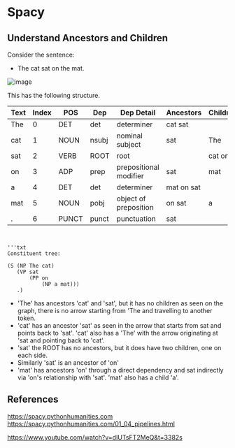# Spacy

## Understand Ancestors and Children

Consider the sentence:

- The cat sat on the mat.


![image](https://github.com/johnosbb/ProgrammingInPyQT/assets/12407183/57794b3d-59d4-41d5-944c-3b26eb2f1192)


This has the following structure.



| Text         | Index  | POS      | Dep      | Dep Detail               | Ancestors            | Children   |
| ------------ | -------- | ------ | -------- | ------------------- |-------------- | --------- |
| The          | 0      | DET      | det      | determiner               | cat sat              |            |
| cat          | 1      | NOUN     | nsubj    | nominal subject          | sat                  | The        |
| sat          | 2      | VERB     | ROOT     | root                     |                      | cat on .   |
| on           | 3      | ADP      | prep     | prepositional modifier   | sat                  | mat        |
| a            | 4      | DET      | det      | determiner               | mat on sat           |            |
| mat          | 5      | NOUN     | pobj     | object of preposition    | on sat               | a          |
| .            | 6      | PUNCT    | punct    | punctuation              | sat                  |            |

```


'''txt
Constituent tree:

(S (NP The cat)
   (VP sat
       (PP on
           (NP a mat)))
   .)

```

- 'The' has ancestors 'cat' and 'sat', but it has no children as seen on the graph, there is no arrow starting from 'The and travelling to another token.
- 'cat' has an ancestor 'sat' as seen in the arrow that starts from sat and points back to 'sat'. 'cat' also has a 'The' with the arrow originating at 'sat and pointing back to 'cat'.
- 'sat' the ROOT has no ancestors, but it does have two children, one on each side.
- Similarly 'sat' is an ancestor of 'on'
- 'mat' has ancestors 'on' through a direct dependency and sat indirectly via 'on's relationship with 'sat'. 'mat' also has a child 'a'.


## References


https://spacy.pythonhumanities.com
https://spacy.pythonhumanities.com/01_04_pipelines.html

https://www.youtube.com/watch?v=dIUTsFT2MeQ&t=3382s
